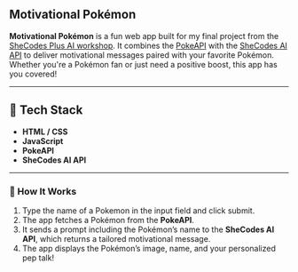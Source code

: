 ## Motivational Pokémon

**Motivational Pokémon** is a fun web app built for my final project from the [SheCodes Plus AI workshop](https://www.shecodes.io/graduates/17346-jordan-goldtooth). It combines the [PokeAPI](https://pokeapi.co/) with the [SheCodes AI API](https://www.shecodes.io/) to deliver motivational messages paired with your favorite Pokémon. Whether you're a Pokémon fan or just need a positive boost, this app has you covered!

---

## 🔧 Tech Stack

- **HTML / CSS** 
- **JavaScript**
- **PokeAPI**
- **SheCodes AI API**

---

### 🔧 How It Works

1. Type the name of a Pokemon in the input field and click submit.
2. The app fetches a Pokémon from the **PokeAPI**.
3. It sends a prompt including the Pokémon’s name to the **SheCodes AI API**, which returns a tailored motivational message.
4. The app displays the Pokémon’s image, name, and your personalized pep talk!  
